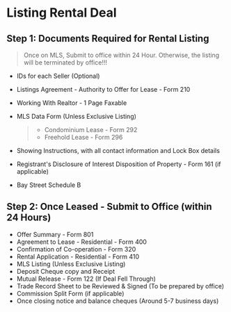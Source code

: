 # Listing Rental Deal
## Step 1: Documents Required for Rental Listing

> Once on MLS, Submit to office within 24 Hour. Otherwise, the listing will be
terminated by office!!!

- IDs for each Seller (Optional)
- Listings Agreement - Authority to Offer for Lease - Form 210
- Working With Realtor - 1 Page Faxable
- MLS Data Form (Unless Exclusive Listing)

    >- Condominium Lease - Form 292
    >- Freehold Lease - Form 296

- Showing Instructions, with all contact information and Lock Box details
- Registrant's Disclosure of Interest Disposition of Property - Form 161 (if applicable)
- Bay Street Schedule B

## Step 2: Once Leased - Submit to Office (within 24 Hours)
- Offer Summary - Form 801
- Agreement to Lease - Residential - Form 400
- Confirmation of Co-operation - Form 320
- Rental Application - Residential - Form 410
- MLS Listing (Unless Exclusive Listing)
- Deposit Cheque copy and Receipt
- Mutual Release - Form 122 (If Deal Fell Through)
- Trade Record Sheet to be Reviewed & Signed (To be prepared by office)
- Commission Split Form (if applicable)
- Once closing notice and balance cheques (Around 5-7 business days)